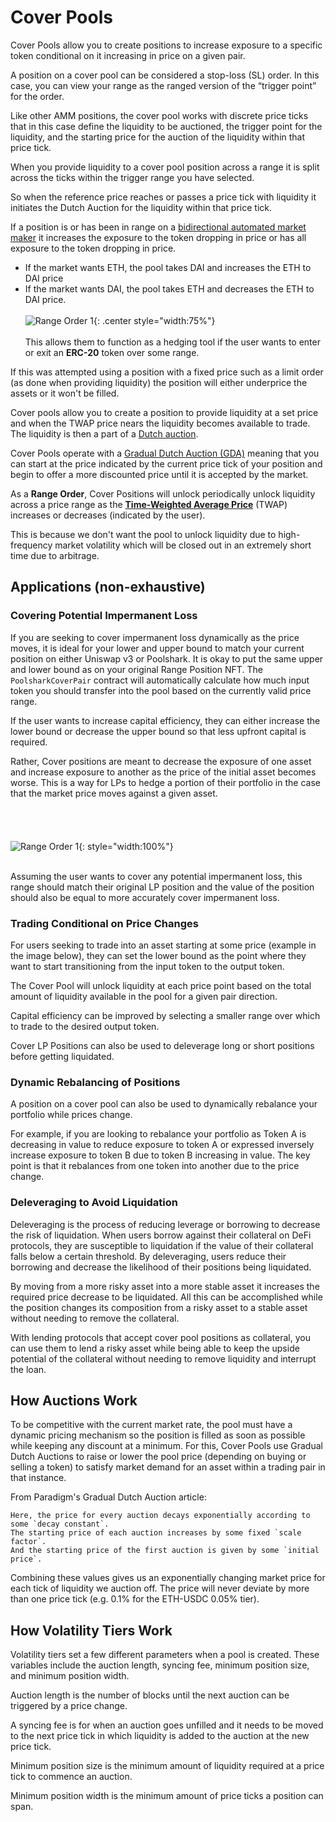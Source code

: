 # Cover Pools
<!-- Cover Position alongside Range Position -->
Cover Pools allow you to create positions to increase exposure to a specific token conditional on it increasing in price on a given pair.</br>

A position on a cover pool can be considered a stop-loss (SL) order. In this case, you can view your range as the ranged version of the “trigger point” for the order.

Like other AMM positions, the cover pool works with discrete price ticks that in this case define the liquidity to be auctioned, the trigger point for the liquidity, and the starting price for the auction of the liquidity within that price tick.

When you provide liquidity to a cover pool position across a range it is split across the ticks within the trigger range you have selected.

So when the reference price reaches or passes a price tick with liquidity it initiates the Dutch Auction for the liquidity within that price tick.

If a position is or has been in range on a [bidirectional automated market maker](/docs/overview/glossary/#bidirectional-automated-market-maker) it increases the exposure to the token dropping in price or has all exposure to the token dropping in price.</br>

* If the market wants ETH, the pool takes DAI and increases the ETH to DAI price
* If the market wants DAI, the pool takes ETH and decreases the ETH to DAI price.
<br/><br/>
![Range Order 1](cover-vs-range.png){: .center style="width:75%"}
<br/><br/>
This allows them to function as a hedging tool if the user wants to enter or exit an **ERC-20** token over some range. 

If this was attempted using a position with a fixed price such as a limit order (as done when providing liquidity) the position will either underprice the assets or it won't be filled.

Cover pools allow you to create a position to provide liquidity at a set price and when the TWAP price nears the liquidity becomes available to trade. The liquidity is then a part of a [Dutch auction](/docs/overview/glossary/#dutch-auction).

Cover Pools operate with a [Gradual Dutch Auction (GDA)](https://www.paradigm.xyz/2022/04/gda) meaning that you can start at the price indicated by the current price tick of your position and begin to offer a more discounted price until it is accepted by the market.

As a **Range Order**, Cover Positions will unlock periodically unlock liquidity across a price range as the [**Time-Weighted Average Price**](/docs/overview/glossary/#time-weighted-average-price-twap) (TWAP) increases or decreases (indicated by the user).

This is because we don't want the pool to unlock liquidity due to high-frequency market volatility which will be closed out in an extremely short time due to arbitrage.


## Applications (non-exhaustive)

### Covering Potential Impermanent Loss
<!-- add subtext below image -->
If you are seeking to cover impermanent loss dynamically as the price moves, it is ideal for your lower and upper bound to match your current position on either Uniswap v3 or Poolshark. It is okay to put the same upper and lower bound as on your original Range Position NFT. The `PoolsharkCoverPair` contract will automatically calculate how much input token you should transfer into the pool based on the currently valid price range.

If the user wants to increase capital efficiency, they can either increase the lower bound or decrease the upper bound so that less upfront capital is required.

Rather, Cover positions are meant to decrease the exposure of one asset and increase exposure to another as the price of the initial asset becomes worse. This is a way for LPs to hedge a portion of their portfolio in the case that the market price moves against a given asset.
</br></br></br><br/><br/>
![Range Order 1](cover_position.png){: style="width:100%"}
</br></br>

Assuming the user wants to cover any potential impermanent loss, this range should match their original LP position and the value of the position should also be equal to more accurately cover impermanent loss.

### Trading Conditional on Price Changes
For users seeking to trade into an asset starting at some price (example in the image below), they can set the lower bound as the point where they want to start transitioning from the input token to the output token. 

The Cover Pool will unlock liquidity at each price point based on the total amount of liquidity available in the pool for a given pair direction.

Capital efficiency can be improved by selecting a smaller range over which to trade to the desired output token.

Cover LP Positions can also be used to deleverage long or short positions before getting liquidated.

### Dynamic Rebalancing of Positions

A position on a cover pool can also be used to dynamically rebalance your portfolio while prices change.

For example, if you are looking to rebalance your portfolio as Token A is decreasing in value to reduce exposure to token A or expressed inversely increase exposure to token B due to token B increasing in value. The key point is that it rebalances from one token into another due to the price change. 

### Deleveraging to Avoid Liquidation

Deleveraging is the process of reducing leverage or borrowing to decrease the risk of liquidation. When users borrow against their collateral on DeFi protocols, they are susceptible to liquidation if the value of their collateral falls below a certain threshold. By deleveraging, users reduce their borrowing and decrease the likelihood of their positions being liquidated.

By moving from a more risky asset into a more stable asset it increases the required price decrease to be liquidated. All this can be accomplished while the position changes its composition from a risky asset to a stable asset without needing to remove the collateral.

With lending protocols that accept cover pool positions as collateral, you can use them to lend a risky asset while being able to keep the upside potential of the collateral without needing to remove liquidity and interrupt the loan.


## How Auctions Work

To be competitive with the current market rate, the pool must have a dynamic pricing mechanism so the position is filled as soon as possible while keeping any discount at a minimum. For this, Cover Pools use Gradual Dutch Auctions to raise or lower the pool price (depending on buying or selling a token) to satisfy market demand for an asset within a trading pair in that instance.

From Paradigm's Gradual Dutch Auction article:
```
Here, the price for every auction decays exponentially according to some `decay constant`.
The starting price of each auction increases by some fixed `scale factor`.
And the starting price of the first auction is given by some `initial price`.
```

Combining these values gives us an exponentially changing market price for each tick of liquidity we auction off. The price will never deviate by more than one price tick (e.g. 0.1% for the ETH-USDC 0.05% tier).

## How Volatility Tiers Work

Volatility tiers set a few different parameters when a pool is created. These variables include the auction length, syncing fee, minimum position size, and minimum position width. 

Auction length is the number of blocks until the next auction can be triggered by a price change. 

A syncing fee is for when an auction goes unfilled and it needs to be moved to the next price tick in which liquidity is added to the auction at the new price tick. 

Minimum position size is the minimum amount of liquidity required at a price tick to commence an auction. 

Minimum position width is the minimum amount of price ticks a position can span.

<br/><br/>